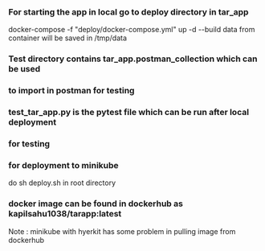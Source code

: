 ### For starting the app in local go to deploy directory in tar_app
docker-compose -f "deploy/docker-compose.yml" up -d --build
data from container will be saved in /tmp/data


### Test directory contains tar_app.postman_collection which can be used 
### to import in postman for testing 

### test_tar_app.py is the pytest file which can be run after local deployment 
### for testing 


### for deployment to minikube 
do sh deploy.sh in root directory


### docker image can be found in dockerhub as kapilsahu1038/tarapp:latest

Note : minikube with hyerkit has some problem in pulling image from dockerhub